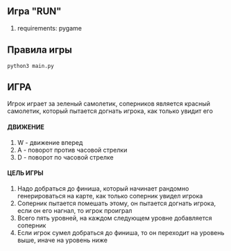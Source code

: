 Игра "RUN" 
---
1) requirements: pygame

Правила игры
---
```
python3 main.py
```

## ИГРА

Игрок играет за зеленый самолетик, соперников является красный самолетик, который пытается догнать игрока, как только увидит его

#### ДВИЖЕНИЕ
1) W - движение вперед
2) A - поворот против часовой стрелки
3) D - поворот по часовой стрелке

#### ЦЕЛЬ ИГРЫ
1) Надо добраться до финиша, который начинает рандомно генерироваться на карте, как только соперник увидел игрока
2) Соперник пытается помешать этому, он пытается догнать игрока, если он его нагнал, то игрок проиграл
3) Всего пять уровней, на каждом следующем уровне добавляется соперник
4) Если игрок сумел добраться до финиша, то он переходит на уровень выше, иначе на уровень ниже

